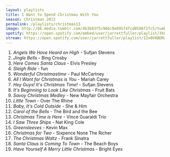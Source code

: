 ```yaml
---
layout: playlists
title: I Want to Spend Christmas With You
season: Christmas 2013
permalink: /playlists/christmas13
image: http://66.media.tumblr.com/4b3b93f5c966c9e895f4fcd9508f2fc5/tumblr_mxgnzlokQb1qzxsbgo1_1280.jpg
spotify: https://open.spotify.com/embed/user/jarrettfuller/playlist/3kLWSTNaXyElvlOTyNiGEm
stream: https://open.spotify.com/user/jarrettfuller/playlist/12x0V8BDRdUGCj5Ntw8Osq
---
```


<ol>
<li><em>Angels We Have Heard on High</em> - Sufjan Stevens</li>
<li><em>Jingle Bells</em> - Bing Crosby</li>
<li><em>Here Comes Santa Claus</em> - Elvis Presley</li>
<li><em>Sleigh Ride</em> - fun</li>
<li><em>Wonderful Christmastime</em> - Paul McCartney</li>
<li><em>All I Want for Christmas is You</em> - Mariah Carey</li>
<li><em>Hey Guys! It's Christmas Time!</em> - Sufjan Stevens</li>
<li><em>It's Beginning to Look Like Christmas</em> - Fruit Bats</li>
<li><em>Savoy Christmas Medley</em> - New Mayfair Orchestra</li>
<li><em>Little Town</em> - Over The Rhine</li>
<li><em>Baby, It's Cold Outside</em> - She &amp; Him</li>
<li><em>Carol of the Bells</em> - The Bird and the Bee</li>
<li><em>Christmas Time is Here</em> - Vince Guaraldi Trio</li>
<li><em>I Saw Three Ships</em> - Nat King Cole</li>
<li><em>Greensleeves</em> - Kevin Max</li>
<li><em>Christmas for Two</em> - Sixpence None The Richer</li>
<li><em>The Christmas Waltz</em> - Frank Sinatra</li>
<li><em>Santa Claus is Coming To Town</em> - The Beach Boys</li>
<li><em>Have Yourself A Merry Little Christmas</em> - Bright Eyes</li>
</ol>
